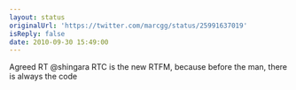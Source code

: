 ```yaml
---
layout: status
originalUrl: 'https://twitter.com/marcgg/status/25991637019'
isReply: false
date: 2010-09-30 15:49:00
---
```


Agreed RT @shingara RTC is the new RTFM, because before the man, there is always the code
